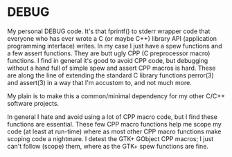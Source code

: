 # DEBUG

My personal DEBUG code.  It's that fprintf() to stderr wrapper code that
everyone who has ever wrote a C (or maybe C++) library API (application
programming interface) writes.  In my case I just have a spew functions and
a few assert functions.  They are butt ugly CPP (C preprocessor macro)
functions.  I find in general it's good to avoid CPP code, but debugging
without a hand full of simple spew and assert CPP macros is hard.  These
are along the line of extending the standard C library functions perror(3)
and assert(3) in a way that I'm accustom to, and not much more.

My plain is to make this a common/minimal dependency for my other C/C++
software projects.

In general I hate and avoid using a lot of CPP macro code, but I find
these functions are essential.  These few CPP macro functions help me
scope my code (at least at run-time) where as most other CPP macro
functions make scoping code a nightmare.  I detest the GTK+ GObject CPP
macros; I just can't follow (scope) them, where as the GTK+ spew functions
are fine.


